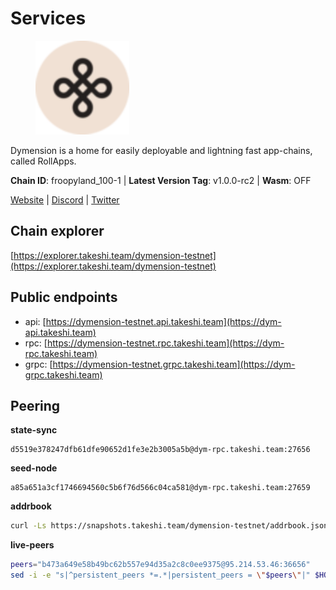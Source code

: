 # Services

<figure><img src="https://github.com/takeshi-val/Logo/raw/main/dymension.png" width="150" alt=""><figcaption></figcaption></figure>

Dymension is a home for easily deployable and lightning fast app-chains, called RollApps.

**Chain ID**: froopyland_100-1 | **Latest Version Tag**: v1.0.0-rc2 | **Wasm**: OFF

[Website](https://dymension.xyz/) | [Discord](https://discord.gg/dymension) | [Twitter](https://twitter.com/dymensionXYZ)


## Chain explorer
[https://explorer.takeshi.team/dymension-testnet](https://explorer.takeshi.team/dymension-testnet)

## Public endpoints

* api: [https://dymension-testnet.api.takeshi.team](https://dym-api.takeshi.team)
* rpc: [https://dymension-testnet.rpc.takeshi.team](https://dym-rpc.takeshi.team)
* grpc: [https://dymension-testnet.grpc.takeshi.team](https://dym-grpc.takeshi.team)

## Peering

**state-sync**

```text
d5519e378247dfb61dfe90652d1fe3e2b3005a5b@dym-rpc.takeshi.team:27656
```

**seed-node**

```text
a85a651a3cf1746694560c5b6f76d566c04ca581@dym-rpc.takeshi.team:27659
```

**addrbook**
```bash
curl -Ls https://snapshots.takeshi.team/dymension-testnet/addrbook.json > $HOME/.dymension/config/addrbook.json
```

**live-peers** 
```bash
peers="b473a649e58b49bc62b557e94d35a2c8c0ee9375@95.214.53.46:36656"
sed -i -e "s|^persistent_peers *=.*|persistent_peers = \"$peers\"|" $HOME/.dymension/config/config.toml
```
